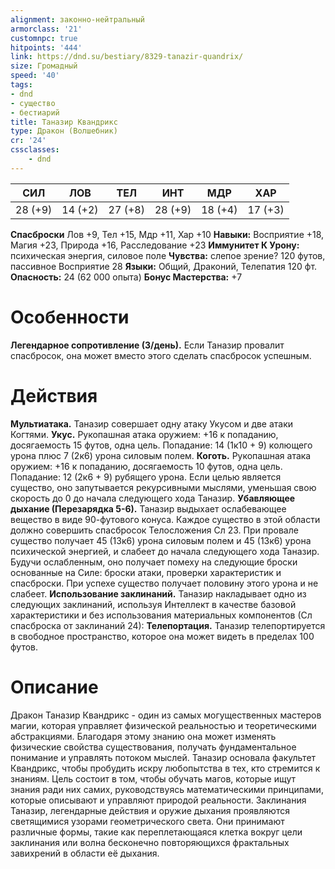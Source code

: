 ```yaml
---
alignment: законно-нейтральный
armorclass: '21'
customnpc: true
hitpoints: '444'
link: https://dnd.su/bestiary/8329-tanazir-quandrix/
size: Громадный
speed: '40'
tags:
- dnd
- существо
- бестиарий
title: Таназир Квандрикс
type: Дракон (Волшебник)
cr: '24'
cssclasses:
    - dnd
---
```



| СИЛ | ЛОВ | ТЕЛ | ИНТ | МДР | ХАР |
|---|---|---|---|---|---|
| 28 (+9) | 14 (+2) | 27 (+8) | 28 (+9) | 18 (+4) | 17 (+3) |
**Спасброски** Лов +9, Тел +15, Мдр +11, Хар +10
**Навыки:** Восприятие +18, Магия +23, Природа +16, Расследование +23
**Иммунитет К Урону:** психическая энергия, силовое поле
**Чувства:** слепое зрение? 120 футов, пассивное Восприятие 28
**Языки:** Общий, Драконий, Телепатия 120 фт.
**Опасность:** 24 (62 000 опыта)
**Бонус Мастерства:** +7


# Особенности
**Легендарное сопротивление (3/день).** Если Таназир провалит спасбросок, она может вместо этого сделать спасбросок успешным.


# Действия
**Мультиатака.** Таназир совершает одну атаку Укусом и две атаки Когтями.
**Укус.** Рукопашная атака оружием: +16 к попаданию, досягаемость 15 футов, одна цель. Попадание: 14 (1к10 + 9) колющего урона плюс 7 (2к6) урона силовым полем.
**Коготь.** Рукопашная атака оружием: +16 к попаданию, досягаемость 10 футов, одна цель. Попадание: 12 (2к6 + 9) рубящего урона. Если целью является существо, оно запутывается рекурсивными мыслями, уменьшая свою скорость до 0 до начала следующего хода Таназир.
**Убавляющее дыхание (Перезарядка 5-6).** Таназир выдыхает ослабевающее вещество в виде 90-футового конуса. Каждое существо в этой области должно совершить спасбросок Телосложения Сл 23. При провале существо получает 45 (13к6) урона силовым полем и 45 (13к6) урона психической энергией, и слабеет до начала следующего хода Таназир. Будучи ослабленным, оно получает помеху на следующие броски основанные на Силе: броски атаки, проверки характеристик и спасброски. При успехе существо получает половину этого урона и не слабеет.
**Использование заклинаний.** Таназир накладывает одно из следующих заклинаний, используя Интеллект в качестве базовой характеристики и без использования материальных компонентов (Сл спасброска от заклинаний 24):
**Телепортация.** Таназир телепортируется в свободное пространство, которое она может видеть в пределах 100 футов.


# Описание
Дракон Таназир Квандрикс - один из самых могущественных мастеров магии, которая управляет физической реальностью и теоретическими абстракциями. Благодаря этому знанию она может изменять физические свойства существования, получать фундаментальное понимание и управлять потоком мыслей. Таназир основала факультет Квандрикс, чтобы пробудить искру любопытства в тех, кто стремится к знаниям. Цель состоит в том, чтобы обучать магов, которые ищут знания ради них самих, руководствуясь математическими принципами, которые описывают и управляют природой реальности. Заклинания Таназир, легендарные действия и оружие дыхания проявляются светящимися узорами геометрического света. Они принимают различные формы, такие как переплетающаяся клетка вокруг цели заклинания или волна бесконечно повторяющихся фрактальных завихрений в области её дыхания.
